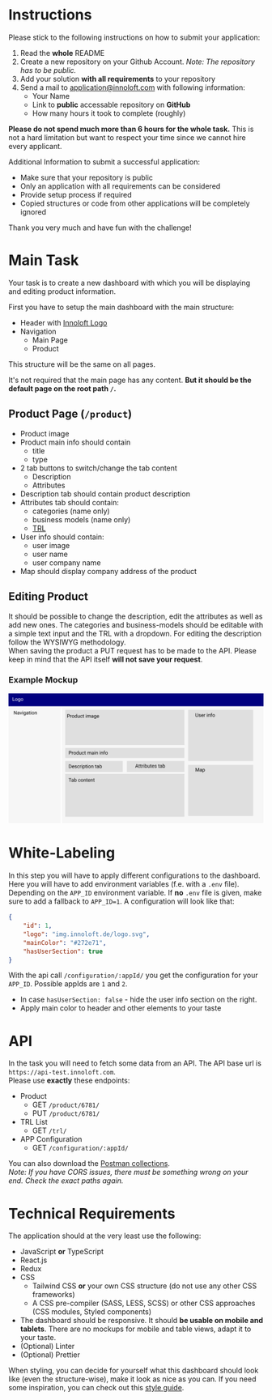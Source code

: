 # Instructions
Please stick to the following instructions on how to submit your application:
1. Read the **whole** README
2. Create a new repository on your Github Account. *Note: The repository has to be public.*
3. Add your solution **with all requirements** to your repository
4. Send a mail to application@innoloft.com with following information: 
   * Your Name
   * Link to **public** accessable repository on **GitHub**
   * How many hours it took to complete (roughly)

**Please do not spend much more than 6 hours for the whole task.** This is not a hard limitation but want to respect your time since we cannot hire every applicant.

Additional Information to submit a successful application:
- Make sure that your repository is public
- Only an application with all requirements can be considered
- Provide setup process if required
- Copied structures or code from other applications will be completely ignored

Thank you very much and have fun with the challenge!

# Main Task
Your task is to create a new dashboard with which you will be displaying and editing product information.

First you have to setup the main dashboard with the main structure:
- Header with [Innoloft Logo](https://img.innoloft.com/logo.svg)
- Navigation
  - Main Page
  - Product

This structure will be the same on all pages.

It's not required that the main page has any content. **But it should be the default page on the root path `/`.**

## Product Page (`/product`)
- Product image
- Product main info should contain
  - title
  - type
- 2 tab buttons to switch/change the tab content
  - Description
  - Attributes
- Description tab should contain product description
- Attributes tab should contain:
  - categories (name only)
  - business models (name only)
  - [TRL](https://en.wikipedia.org/wiki/Technology_readiness_level)
- User info should contain:
  - user image
  - user name
  - user company name
- Map should display company address of the product

## Editing Product
It should be possible to change the description, edit the attributes as well as add new ones. The categories and business-models should be editable with a simple text input and the TRL with a dropdown. For editing the description follow the WYSIWYG methodology.  
When saving the product a PUT request has to be made to the API. Please keep in mind that the API itself **will not save your request**.
### Example Mockup
![mockup](mockup.jpg)

# White-Labeling
In this step you will have to apply different configurations to the dashboard. Here you will have to add environment variables (f.e. with a `.env` file). Depending on the `APP_ID` environment variable. If **no** `.env` file is given, make sure to add a fallback to `APP_ID=1`.
A configuration will look like that:
```json
{
    "id": 1,
    "logo": "img.innoloft.de/logo.svg",
    "mainColor": "#272e71",
    "hasUserSection": true
}
```
With the api call `/configuration/:appId/` you get the configuration for your `APP_ID`. Possible appIds are `1` and `2`.
* In case `hasUserSection: false` - hide the user info section on the right.
* Apply main color to header and other elements to your taste

# API
In the task you will need to fetch some data from an API. The API base url is `https://api-test.innoloft.com`.  
Please use **exactly** these endpoints:
- Product
  - GET `/product/6781/`
  - PUT `/product/6781/`
- TRL List
  - GET `/trl/`
- APP Configuration
  - GET `/configuration/:appId/`

You can also download the [Postman collections](https://api-test.innoloft.com/postman_collection.json).  
*Note: If you have CORS issues, there must be something wrong on your end. Check the exact paths again.*
# Technical Requirements

The application should at the very least use the following:

- JavaScript **or** TypeScript
- React.js
- Redux
- CSS
  - Tailwind CSS **or** your own CSS structure (do not use any other CSS frameworks)
  - A CSS pre-compiler (SASS, LESS, SCSS) or other CSS approaches (CSS modules, Styled components)
- The dashboard should be responsive. It should **be usable on mobile and tablets**. There are no mockups for mobile and table views, adapt it to your taste.
- (Optional) Linter
- (Optional) Prettier

When styling, you can decide for yourself what this dashboard should look like (even the structure-wise), make it look as nice as you can. If you need some inspiration, you can check out this [style guide](https://img.innoloft.com/pdf/styleguide_innoloft.pdf).
